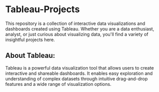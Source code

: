 # Tableau-Projects
This repository is a collection of interactive data visualizations and dashboards created using Tableau. Whether you are a data enthusiast, analyst, or just curious about visualizing data, you'll find a variety of insightful projects here.

## About Tableau:
Tableau is a powerful data visualization tool that allows users to create interactive and shareable dashboards. It enables easy exploration and understanding of complex datasets through intuitive drag-and-drop features and a wide range of visualization options.
